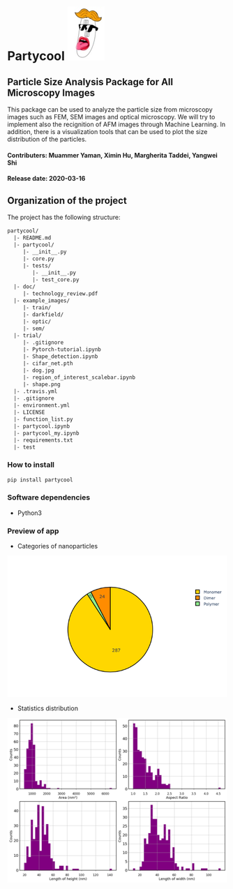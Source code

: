 # Partycool <img src="/example_images/partycool_super_smaller.jpg">
## Particle Size Analysis Package for All Microscopy Images 
This package can be used to analyze the particle size from microscopy images such as FEM, SEM images and optical microscopy.
We will try to implement also the recignition of AFM images through Machine Learning.
In addition, there is a visualization tools that can be used to plot the size distribution of the particles.
#### Contributers: Muammer Yaman, Ximin Hu, Margherita Taddei, Yangwei Shi
#### Release date: 2020-03-16

## Organization of the project
The project has the following structure:
   
   
    partycool/
      |- README.md
      |- partycool/
         |- __init__.py
         |- core.py
         |- tests/
            |- __init__.py
            |- test_core.py
      |- doc/
         |- technology_review.pdf
      |- example_images/
         |- train/
         |- darkfield/
         |- optic/
         |- sem/
      |- trial/
         |- .gitignore
         |- Pytorch-tutorial.ipynb
         |- Shape_detection.ipynb
         |- cifar_net.pth
         |- dog.jpg
         |- region_of_interest_scalebar.ipynb
         |- shape.png 
      |- .travis.yml
      |- .gitignore
      |- environment.yml
      |- LICENSE
      |- function_list.py
      |- partycool.ipynb    
      |- partycool_my.ipynb
      |- requirements.txt
      |- test


### How to install
```
pip install partycool
```
### Software dependencies
* Python3
### Preview of app 

* Categories of nanoparticles
<img src="/example_images/pie.png" width="600">

* Statistics distribution
<img src="/example_images/noninteractive.png" width="600">
